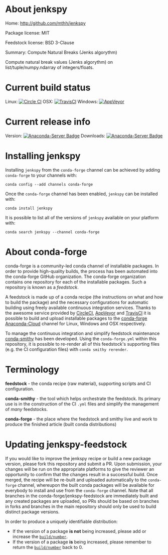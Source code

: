 About jenkspy
=============

Home: http://github.com/mthh/jenkspy

Package license: MIT

Feedstock license: BSD 3-Clause

Summary: Compute Natural Breaks (Jenks algorythm)

Compute natural break values (Jenks algorythm) on list/tuple/numpy.ndarray of integers/floats.

Current build status
====================

Linux: [![Circle CI](https://circleci.com/gh/conda-forge/jenkspy-feedstock.svg?style=shield)](https://circleci.com/gh/conda-forge/jenkspy-feedstock)
OSX: [![TravisCI](https://travis-ci.org/conda-forge/jenkspy-feedstock.svg?branch=master)](https://travis-ci.org/conda-forge/jenkspy-feedstock)
Windows: [![AppVeyor](https://ci.appveyor.com/api/projects/status/github/conda-forge/jenkspy-feedstock?svg=True)](https://ci.appveyor.com/project/conda-forge/jenkspy-feedstock/branch/master)

Current release info
====================
Version: [![Anaconda-Server Badge](https://anaconda.org/conda-forge/jenkspy/badges/version.svg)](https://anaconda.org/conda-forge/jenkspy)
Downloads: [![Anaconda-Server Badge](https://anaconda.org/conda-forge/jenkspy/badges/downloads.svg)](https://anaconda.org/conda-forge/jenkspy)

Installing jenkspy
==================

Installing `jenkspy` from the `conda-forge` channel can be achieved by adding `conda-forge` to your channels with:

```
conda config --add channels conda-forge
```

Once the `conda-forge` channel has been enabled, `jenkspy` can be installed with:

```
conda install jenkspy
```

It is possible to list all of the versions of `jenkspy` available on your platform with:

```
conda search jenkspy --channel conda-forge
```


About conda-forge
=================

conda-forge is a community-led conda channel of installable packages.
In order to provide high-quality builds, the process has been automated into the
conda-forge GitHub organization. The conda-forge organization contains one repository
for each of the installable packages. Such a repository is known as a *feedstock*.

A feedstock is made up of a conda recipe (the instructions on what and how to build
the package) and the necessary configurations for automatic building using freely
available continuous integration services. Thanks to the awesome service provided by
[CircleCI](https://circleci.com/), [AppVeyor](http://www.appveyor.com/)
and [TravisCI](https://travis-ci.org/) it is possible to build and upload installable
packages to the [conda-forge](https://anaconda.org/conda-forge)
[Anaconda-Cloud](http://docs.anaconda.org/) channel for Linux, Windows and OSX respectively.

To manage the continuous integration and simplify feedstock maintenance
[conda-smithy](http://github.com/conda-forge/conda-smithy) has been developed.
Using the ``conda-forge.yml`` within this repository, it is possible to re-render all of
this feedstock's supporting files (e.g. the CI configuration files) with ``conda smithy rerender``.


Terminology
===========

**feedstock** - the conda recipe (raw material), supporting scripts and CI configuration.

**conda-smithy** - the tool which helps orchestrate the feedstock.
                   Its primary use is in the construction of the CI ``.yml`` files
                   and simplify the management of *many* feedstocks.

**conda-forge** - the place where the feedstock and smithy live and work to
                  produce the finished article (built conda distributions)


Updating jenkspy-feedstock
==========================

If you would like to improve the jenkspy recipe or build a new
package version, please fork this repository and submit a PR. Upon submission,
your changes will be run on the appropriate platforms to give the reviewer an
opportunity to confirm that the changes result in a successful build. Once
merged, the recipe will be re-built and uploaded automatically to the
`conda-forge` channel, whereupon the built conda packages will be available for
everybody to install and use from the `conda-forge` channel.
Note that all branches in the conda-forge/jenkspy-feedstock are
immediately built and any created packages are uploaded, so PRs should be based
on branches in forks and branches in the main repository should only be used to
build distinct package versions.

In order to produce a uniquely identifiable distribution:
 * If the version of a package **is not** being increased, please add or increase
   the [``build/number``](http://conda.pydata.org/docs/building/meta-yaml.html#build-number-and-string).
 * If the version of a package **is** being increased, please remember to return
   the [``build/number``](http://conda.pydata.org/docs/building/meta-yaml.html#build-number-and-string)
   back to 0.
